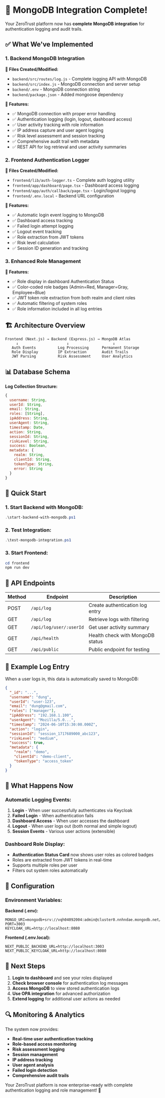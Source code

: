 # 🎉 MongoDB Integration Complete!

Your ZeroTrust platform now has **complete MongoDB integration** for authentication logging and audit trails.

## ✅ What We've Implemented

### **1. Backend MongoDB Integration**

**📁 Files Created/Modified:**
- `backend/src/routes/log.js` - Complete logging API with MongoDB
- `backend/src/index.js` - MongoDB connection and server setup
- `backend/.env` - MongoDB connection string
- `backend/package.json` - Added mongoose dependency

**🔧 Features:**
- ✅ MongoDB connection with proper error handling
- ✅ Authentication logging (login, logout, dashboard access)
- ✅ User activity tracking with role information
- ✅ IP address capture and user agent logging
- ✅ Risk level assessment and session tracking
- ✅ Comprehensive audit trail with metadata
- ✅ REST API for log retrieval and user activity summaries

### **2. Frontend Authentication Logger**

**📁 Files Created/Modified:**
- `frontend/lib/auth-logger.ts` - Complete auth logging utility
- `frontend/app/dashboard/page.tsx` - Dashboard access logging
- `frontend/app/auth/callback/page.tsx` - Login/logout logging
- `frontend/.env.local` - Backend URL configuration

**🔧 Features:**
- ✅ Automatic login event logging to MongoDB
- ✅ Dashboard access tracking
- ✅ Failed login attempt logging
- ✅ Logout event tracking
- ✅ Role extraction from JWT tokens
- ✅ Risk level calculation
- ✅ Session ID generation and tracking

### **3. Enhanced Role Management**

**🔧 Features:**
- ✅ Role display in dashboard Authentication Status
- ✅ Color-coded role badges (Admin=Red, Manager=Gray, Employee=Blue)
- ✅ JWT token role extraction from both realm and client roles
- ✅ Automatic filtering of system roles
- ✅ Role information included in all log entries

## 🏗️ Architecture Overview

```
Frontend (Next.js) → Backend (Express.js) → MongoDB Atlas
     ↓                      ↓                    ↓
   Auth Events          Log Processing      Permanent Storage
   Role Display         IP Extraction       Audit Trails
   JWT Parsing          Risk Assessment     User Analytics
```

## 📊 Database Schema

**Log Collection Structure:**
```javascript
{
  username: String,
  userId: String,
  email: String,
  roles: [String],
  ipAddress: String,
  userAgent: String,
  timestamp: Date,
  action: String,
  sessionId: String,
  riskLevel: String,
  success: Boolean,
  metadata: {
    realm: String,
    clientId: String,
    tokenType: String,
    error: String
  }
}
```

## 🚀 Quick Start

### **1. Start Backend with MongoDB:**
```powershell
.\start-backend-with-mongodb.ps1
```

### **2. Test Integration:**
```powershell
.\test-mongodb-integration.ps1
```

### **3. Start Frontend:**
```powershell
cd frontend
npm run dev
```

## 🔗 API Endpoints

| Method | Endpoint | Description |
|--------|----------|-------------|
| POST | `/api/log` | Create authentication log entry |
| GET | `/api/log` | Retrieve logs with filtering |
| GET | `/api/log/user/:userId` | Get user activity summary |
| GET | `/api/health` | Health check with MongoDB status |
| GET | `/api/public` | Public endpoint for testing |

## 📝 Example Log Entry

When a user logs in, this data is automatically saved to MongoDB:

```json
{
  "_id": "...",
  "username": "dung",
  "userId": "user-123",
  "email": "dung@gmail.com",
  "roles": ["manager"],
  "ipAddress": "192.168.1.100",
  "userAgent": "Mozilla/5.0...",
  "timestamp": "2024-06-10T15:30:00.000Z",
  "action": "login",
  "sessionId": "session_1717689000_abc123",
  "riskLevel": "medium",
  "success": true,
  "metadata": {
    "realm": "demo",
    "clientId": "demo-client",
    "tokenType": "access_token"
  }
}
```

## 🎯 What Happens Now

### **Automatic Logging Events:**

1. **Login** - When user successfully authenticates via Keycloak
2. **Failed Login** - When authentication fails
3. **Dashboard Access** - When user accesses the dashboard
4. **Logout** - When user logs out (both normal and simple logout)
5. **Session Events** - Various user actions (extensible)

### **Dashboard Role Display:**

- **Authentication Status Card** now shows user roles as colored badges
- Roles are extracted from JWT tokens in real-time
- Supports multiple roles per user
- Filters out system roles automatically

## 🔧 Configuration

### **Environment Variables:**

**Backend (.env):**
```env
MONGO_URI=mongodb+srv://vqh04092004:admin@cluster0.nnhndae.mongodb.net/...
PORT=3003
KEYCLOAK_URL=http://localhost:8080
```

**Frontend (.env.local):**
```env
NEXT_PUBLIC_BACKEND_URL=http://localhost:3003
NEXT_PUBLIC_KEYCLOAK_URL=http://localhost:8080
```

## 🎉 Next Steps

1. **Login to dashboard** and see your roles displayed
2. **Check browser console** for authentication log messages
3. **Access MongoDB** to view stored authentication logs
4. **Use OPA integration** for advanced authorization
5. **Extend logging** for additional user actions as needed

## 🔍 Monitoring & Analytics

The system now provides:
- **Real-time user authentication tracking**
- **Role-based access monitoring**
- **Risk assessment logging**
- **Session management**
- **IP address tracking**
- **User agent analysis**
- **Failed login detection**
- **Comprehensive audit trails**

Your ZeroTrust platform is now enterprise-ready with complete authentication logging and role management! 🚀 